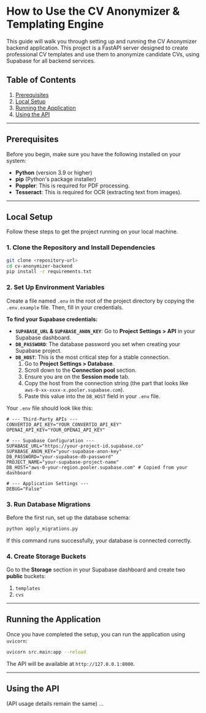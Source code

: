 # How to Use the CV Anonymizer & Templating Engine

This guide will walk you through setting up and running the CV Anonymizer backend application. This project is a FastAPI server designed to create professional CV templates and use them to anonymize candidate CVs, using Supabase for all backend services.

## Table of Contents

1.  [Prerequisites](#prerequisites)
2.  [Local Setup](#local-setup)
3.  [Running the Application](#running-the-application)
4.  [Using the API](#using-the-api)

---

## Prerequisites

Before you begin, make sure you have the following installed on your system:

*   **Python** (version 3.9 or higher)
*   **pip** (Python's package installer)
*   **Poppler**: This is required for PDF processing.
*   **Tesseract**: This is required for OCR (extracting text from images).

---

## Local Setup

Follow these steps to get the project running on your local machine.

### 1. Clone the Repository and Install Dependencies

```bash
git clone <repository-url>
cd cv-anonymizer-backend
pip install -r requirements.txt
```

### 2. Set Up Environment Variables

Create a file named `.env` in the root of the project directory by copying the `.env.example` file. Then, fill in your credentials.

**To find your Supabase credentials:**

*   **`SUPABASE_URL` & `SUPABASE_ANON_KEY`**: Go to **Project Settings > API** in your Supabase dashboard.
*   **`DB_PASSWORD`**: The database password you set when creating your Supabase project.
*   **`DB_HOST`**: This is the most critical step for a stable connection.
    1.  Go to **Project Settings > Database**.
    2.  Scroll down to the **Connection pool** section.
    3.  Ensure you are on the **Session mode** tab.
    4.  Copy the host from the connection string (the part that looks like `aws-0-xx-xxxx-x.pooler.supabase.com`).
    5.  Paste this value into the `DB_HOST` field in your `.env` file.

Your `.env` file should look like this:
```
# --- Third-Party APIs ---
CONVERTIO_API_KEY="YOUR_CONVERTIO_API_KEY"
OPENAI_API_KEY="YOUR_OPENAI_API_KEY"

# --- Supabase Configuration ---
SUPABASE_URL="https://your-project-id.supabase.co"
SUPABASE_ANON_KEY="your-supabase-anon-key"
DB_PASSWORD="your-supabase-db-password"
PROJECT_NAME="your-supabase-project-name"
DB_HOST="aws-0-your-region.pooler.supabase.com" # Copied from your dashboard

# --- Application Settings ---
DEBUG="False"
```

### 3. Run Database Migrations
Before the first run, set up the database schema:
```bash
python apply_migrations.py
```
If this command runs successfully, your database is connected correctly.

### 4. Create Storage Buckets
Go to the **Storage** section in your Supabase dashboard and create two **public** buckets:
1.  `templates`
2.  `cvs`

---

## Running the Application

Once you have completed the setup, you can run the application using `uvicorn`:

```bash
uvicorn src.main:app --reload
```
The API will be available at `http://127.0.0.1:8000`.

---

## Using the API
(API usage details remain the same)
...
